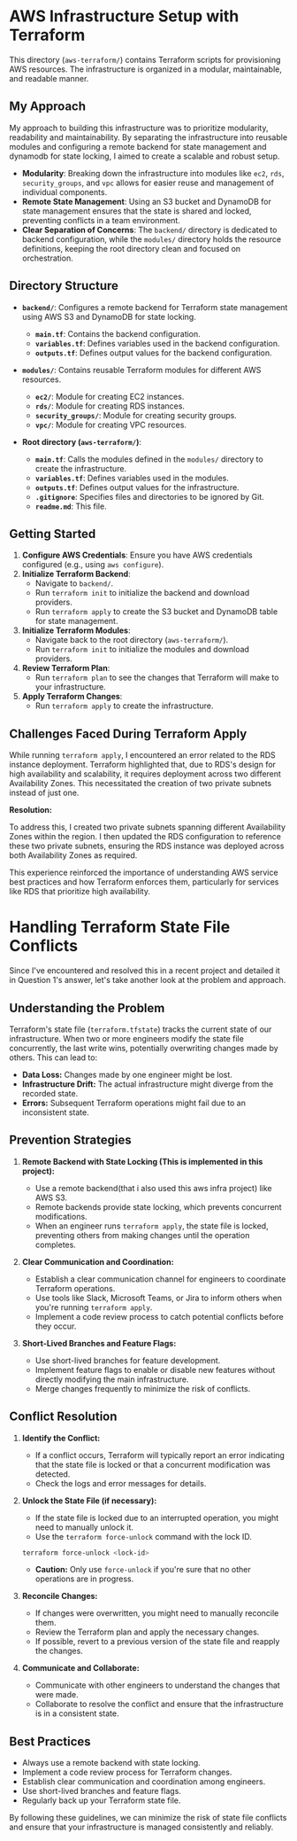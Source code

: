 # AWS Infrastructure Setup with Terraform

This directory (`aws-terraform/`) contains Terraform scripts for provisioning AWS resources. The infrastructure is organized in a modular, maintainable, and readable manner.

## My Approach

My approach to building this infrastructure was to prioritize modularity, readability and maintainability. By separating the infrastructure into reusable modules and configuring a remote backend for state management and dynamodb for state locking, I aimed to create a scalable and robust setup.

* **Modularity**:  Breaking down the infrastructure into modules like `ec2`, `rds`, `security_groups`, and `vpc` allows for easier reuse and management of individual components.
* **Remote State Management**: Using an S3 bucket and DynamoDB for state management ensures that the state is shared and locked, preventing conflicts in a team environment.
* **Clear Separation of Concerns**: The `backend/` directory is dedicated to backend configuration, while the `modules/` directory holds the resource definitions, keeping the root directory clean and focused on orchestration.

## Directory Structure

* **`backend/`**: Configures a remote backend for Terraform state management using AWS S3 and DynamoDB for state locking.
    * **`main.tf`**: Contains the backend configuration.
    * **`variables.tf`**: Defines variables used in the backend configuration.
    * **`outputs.tf`**: Defines output values for the backend configuration.

* **`modules/`**: Contains reusable Terraform modules for different AWS resources.
    * **`ec2/`**: Module for creating EC2 instances.
    * **`rds/`**: Module for creating RDS instances.
    * **`security_groups/`**: Module for creating security groups.
    * **`vpc/`**: Module for creating VPC resources.

* **Root directory (`aws-terraform/`)**:
    * **`main.tf`**: Calls the modules defined in the `modules/` directory to create the infrastructure.
    * **`variables.tf`**: Defines variables used in the modules.
    * **`outputs.tf`**: Defines output values for the infrastructure.
    * **`.gitignore`**: Specifies files and directories to be ignored by Git.
    * **`readme.md`**: This file.

## Getting Started

1.  **Configure AWS Credentials**: Ensure you have AWS credentials configured (e.g., using `aws configure`).
2.  **Initialize Terraform Backend**:
    * Navigate to `backend/`.
    * Run `terraform init` to initialize the backend and download providers.
    * Run `terraform apply` to create the S3 bucket and DynamoDB table for state management.
3.  **Initialize Terraform Modules**:
    * Navigate back to the root directory (`aws-terraform/`).
    * Run `terraform init` to initialize the modules and download providers.
4.  **Review Terraform Plan**:
    * Run `terraform plan` to see the changes that Terraform will make to your infrastructure.
5.  **Apply Terraform Changes**:
    * Run `terraform apply` to create the infrastructure.


## Challenges Faced During Terraform Apply

While running `terraform apply`, I encountered an error related to the RDS instance deployment. Terraform highlighted that, due to RDS's design for high availability and scalability, it requires deployment across two different Availability Zones. This necessitated the creation of two private subnets instead of just one.

**Resolution:**

To address this, I created two private subnets spanning different Availability Zones within the region. I then updated the RDS configuration to reference these two private subnets, ensuring the RDS instance was deployed across both Availability Zones as required.

This experience reinforced the importance of understanding AWS service best practices and how Terraform enforces them, particularly for services like RDS that prioritize high availability.



# Handling Terraform State File Conflicts

Since I've encountered and resolved this in a recent project and detailed it in Question 1's answer, let's take another look at the problem and approach.

## Understanding the Problem

Terraform's state file (`terraform.tfstate`) tracks the current state of our infrastructure. When two or more engineers modify the state file concurrently, the last write wins, potentially overwriting changes made by others. This can lead to:

- **Data Loss:** Changes made by one engineer might be lost.
- **Infrastructure Drift:** The actual infrastructure might diverge from the recorded state.
- **Errors:** Subsequent Terraform operations might fail due to an inconsistent state.

## Prevention Strategies

1.  **Remote Backend with State Locking (This is implemented in this project):**

    -   Use a remote backend(that i also used this aws infra project) like AWS S3.
    -   Remote backends provide state locking, which prevents concurrent modifications.
    -   When an engineer runs `terraform apply`, the state file is locked, preventing others from making changes until the operation completes.


2.  **Clear Communication and Coordination:**

    -   Establish a clear communication channel for engineers to coordinate Terraform operations.
    -   Use tools like Slack, Microsoft Teams, or Jira to inform others when you're running `terraform apply`.
    -   Implement a code review process to catch potential conflicts before they occur.

3.  **Short-Lived Branches and Feature Flags:**

    -   Use short-lived branches for feature development.
    -   Implement feature flags to enable or disable new features without directly modifying the main infrastructure.
    -   Merge changes frequently to minimize the risk of conflicts.

## Conflict Resolution

1.  **Identify the Conflict:**

    -   If a conflict occurs, Terraform will typically report an error indicating that the state file is locked or that a concurrent modification was detected.
    -   Check the logs and error messages for details.

2.  **Unlock the State File (if necessary):**

    -   If the state file is locked due to an interrupted operation, you might need to manually unlock it.
    -   Use the `terraform force-unlock` command with the lock ID.

    ```bash
    terraform force-unlock <lock-id>
    ```

    -   **Caution:** Only use `force-unlock` if you're sure that no other operations are in progress.

3.  **Reconcile Changes:**

    -   If changes were overwritten, you might need to manually reconcile them.
    -   Review the Terraform plan and apply the necessary changes.
    -   If possible, revert to a previous version of the state file and reapply the changes.

4.  **Communicate and Collaborate:**

    -   Communicate with other engineers to understand the changes that were made.
    -   Collaborate to resolve the conflict and ensure that the infrastructure is in a consistent state.

## Best Practices

-   Always use a remote backend with state locking.
-   Implement a code review process for Terraform changes.
-   Establish clear communication and coordination among engineers.
-   Use short-lived branches and feature flags.
-   Regularly back up your Terraform state file.

By following these guidelines, we can minimize the risk of state file conflicts and ensure that your infrastructure is managed consistently and reliably.